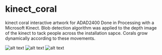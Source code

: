 # kinect_coral
kinect coral interactive artwork for ADAD2400
Done in Processing with a Microsoft Kinect. Blob detection algorithm was applied to the depth image of the kinect to tack people across the installation sapce. Corals grow dynamically according to these movements.

![alt text](http://68.media.tumblr.com/e23d3ccf698f999c558550e2bf638b8f/tumblr_or5rggk4vp1r2rrcro2_r1_540.gif)
![alt text](http://68.media.tumblr.com/40994746707e844128f9bb764400ec36/tumblr_or5rggk4vp1r2rrcro3_400.gif)
![alt text](http://68.media.tumblr.com/7fbffb044cbec1e0a2c89f8a36364358/tumblr_or5rggk4vp1r2rrcro1_1280.jpg)
